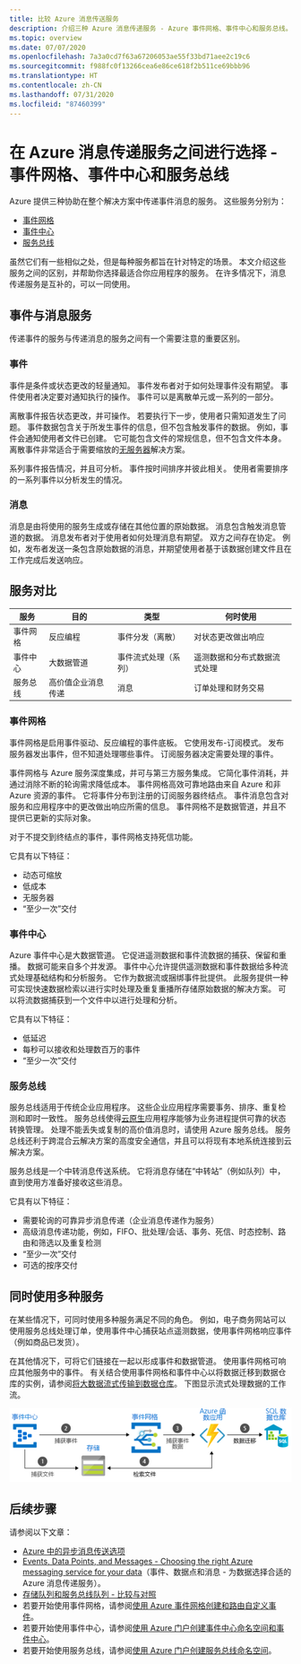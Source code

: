 ```yaml
---
title: 比较 Azure 消息传送服务
description: 介绍三种 Azure 消息传递服务 - Azure 事件网格、事件中心和服务总线。 推荐不同场景使用的服务。
ms.topic: overview
ms.date: 07/07/2020
ms.openlocfilehash: 7a3a0cd7f63a67206053ae55f33bd71aee2c19c6
ms.sourcegitcommit: f988fc0f13266cea6e86ce618f2b511ce69bbb96
ms.translationtype: HT
ms.contentlocale: zh-CN
ms.lasthandoff: 07/31/2020
ms.locfileid: "87460399"
---
```

# <a name="choose-between-azure-messaging-services---event-grid-event-hubs-and-service-bus"></a>在 Azure 消息传递服务之间进行选择 - 事件网格、事件中心和服务总线

Azure 提供三种协助在整个解决方案中传递事件消息的服务。 这些服务分别为：

* [事件网格](./index.yml)
* [事件中心](../event-hubs/index.yml)
* [服务总线](../service-bus-messaging/index.yml)

虽然它们有一些相似之处，但是每种服务都旨在针对特定的场景。 本文介绍这些服务之间的区别，并帮助你选择最适合你应用程序的服务。 在许多情况下，消息传递服务是互补的，可以一同使用。

## <a name="event-vs-message-services"></a>事件与消息服务

传递事件的服务与传递消息的服务之间有一个需要注意的重要区别。

### <a name="event"></a>事件

事件是条件或状态更改的轻量通知。 事件发布者对于如何处理事件没有期望。 事件使用者决定要对通知执行的操作。 事件可以是离散单元或一系列的一部分。

离散事件报告状态更改，并可操作。 若要执行下一步，使用者只需知道发生了问题。 事件数据包含关于所发生事件的信息，但不包含触发事件的数据。 例如，事件会通知使用者文件已创建。 它可能包含文件的常规信息，但不包含文件本身。 离散事件非常适合于需要缩放的[无服务器](https://azure.com/serverless)解决方案。

系列事件报告情况，并且可分析。 事件按时间排序并彼此相关。 使用者需要排序的一系列事件以分析发生的情况。

### <a name="message"></a>消息

消息是由将使用的服务生成或存储在其他位置的原始数据。 消息包含触发消息管道的数据。 消息发布者对于使用者如何处理消息有期望。 双方之间存在协定。 例如，发布者发送一条包含原始数据的消息，并期望使用者基于该数据创建文件且在工作完成后发送响应。

## <a name="comparison-of-services"></a>服务对比

| 服务 | 目的 | 类型 | 何时使用 |
| ------- | ------- | ---- | ----------- |
| 事件网格 | 反应编程 | 事件分发（离散） | 对状态更改做出响应 |
| 事件中心 | 大数据管道 | 事件流式处理（系列） | 遥测数据和分布式数据流式处理 |
| 服务总线 | 高价值企业消息传递 | 消息 | 订单处理和财务交易 |

### <a name="event-grid"></a>事件网格

事件网格是启用事件驱动、反应编程的事件底板。 它使用发布-订阅模式。 发布服务器发出事件，但不知道处理哪些事件。 订阅服务器决定需要处理的事件。

事件网格与 Azure 服务深度集成，并可与第三方服务集成。 它简化事件消耗，并通过消除不断的轮询需求降低成本。 事件网格高效可靠地路由来自 Azure 和非 Azure 资源的事件。 它将事件分布到注册的订阅服务器终结点。 事件消息包含对服务和应用程序中的更改做出响应所需的信息。 事件网格不是数据管道，并且不提供已更新的实际对象。

对于不提交到终结点的事件，事件网格支持死信功能。

它具有以下特征：

* 动态可缩放
* 低成本
* 无服务器
* “至少一次”交付

### <a name="event-hubs"></a>事件中心

Azure 事件中心是大数据管道。 它促进遥测数据和事件流数据的捕获、保留和重播。 数据可能来自多个并发源。 事件中心允许提供遥测数据和事件数据给多种流式处理基础结构和分析服务。 它作为数据流或捆绑事件批提供。 此服务提供一种可实现快速数据检索以进行实时处理及重复重播所存储原始数据的解决方案。 可以将流数据捕获到一个文件中以进行处理和分析。

它具有以下特征：

* 低延迟
* 每秒可以接收和处理数百万的事件
* “至少一次”交付

### <a name="service-bus"></a>服务总线

服务总线适用于传统企业应用程序。 这些企业应用程序需要事务、排序、重复检测和即时一致性。 服务总线使得[云原生](https://azure.microsoft.com/overview/cloudnative/)应用程序能够为业务进程提供可靠的状态转换管理。 处理不能丢失或复制的高价值消息时，请使用 Azure 服务总线。 服务总线还利于跨混合云解决方案的高度安全通信，并且可以将现有本地系统连接到云解决方案。

服务总线是一个中转消息传送系统。 它将消息存储在“中转站”（例如队列）中，直到使用方准备好接收这些消息。

它具有以下特征：

* 需要轮询的可靠异步消息传递（企业消息传递作为服务）
* 高级消息传递功能，例如，FIFO、批处理/会话、事务、死信、时态控制、路由和筛选以及重复检测
* “至少一次”交付
* 可选的按序交付

## <a name="use-the-services-together"></a>同时使用多种服务

在某些情况下，可同时使用多种服务满足不同的角色。 例如，电子商务网站可以使用服务总线处理订单，使用事件中心捕获站点遥测数据，使用事件网格响应事件（例如商品已发货）。

在其他情况下，可将它们链接在一起以形成事件和数据管道。 使用事件网格可响应其他服务中的事件。 有关结合使用事件网格和事件中心以将数据迁移到数据仓库的实例，请参阅[将大数据流式传输到数据仓库](event-grid-event-hubs-integration.md)。 下图显示流式处理数据的工作流。

![流数据概述](./media/compare-messaging-services/overview.png)

## <a name="next-steps"></a>后续步骤
请参阅以下文章： 
- [Azure 中的异步消息传送选项](/azure/architecture/guide/technology-choices/messaging)
- [Events, Data Points, and Messages - Choosing the right Azure messaging service for your data](https://azure.microsoft.com/blog/events-data-points-and-messages-choosing-the-right-azure-messaging-service-for-your-data/)（事件、数据点和消息 - 为数据选择合适的 Azure 消息传递服务）。
- [存储队列和服务总线队列 - 比较与对照](../service-bus-messaging/service-bus-azure-and-service-bus-queues-compared-contrasted.md)
- 若要开始使用事件网格，请参阅[使用 Azure 事件网格创建和路由自定义事件](custom-event-quickstart.md)。
- 若要开始使用事件中心，请参阅[使用 Azure 门户创建事件中心命名空间和事件中心](../event-hubs/event-hubs-create.md)。
- 若要开始使用服务总线，请参阅[使用 Azure 门户创建服务总线命名空间](../service-bus-messaging/service-bus-create-namespace-portal.md)。
